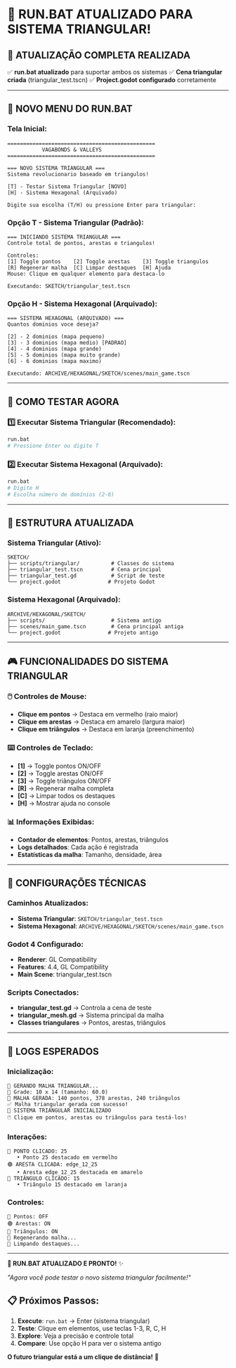 # 🚀 RUN.BAT ATUALIZADO PARA SISTEMA TRIANGULAR!

## 🎯 **ATUALIZAÇÃO COMPLETA REALIZADA**

✅ **run.bat atualizado** para suportar ambos os sistemas
✅ **Cena triangular criada** (triangular_test.tscn)
✅ **Project.godot configurado** corretamente

---

## 🔺 **NOVO MENU DO RUN.BAT**

### **Tela Inicial**:
```
===============================================
           VAGABONDS & VALLEYS
===============================================

=== NOVO SISTEMA TRIANGULAR ===
Sistema revolucionario baseado em triangulos!

[T] - Testar Sistema Triangular [NOVO]
[H] - Sistema Hexagonal (Arquivado)

Digite sua escolha (T/H) ou pressione Enter para triangular:
```

### **Opção T - Sistema Triangular** (Padrão):
```
=== INICIANDO SISTEMA TRIANGULAR ===
Controle total de pontos, arestas e triangulos!

Controles:
[1] Toggle pontos    [2] Toggle arestas    [3] Toggle triangulos
[R] Regenerar malha  [C] Limpar destaques  [H] Ajuda
Mouse: Clique em qualquer elemento para destaca-lo

Executando: SKETCH/triangular_test.tscn
```

### **Opção H - Sistema Hexagonal** (Arquivado):
```
=== SISTEMA HEXAGONAL (ARQUIVADO) ===
Quantos dominios voce deseja?

[2] - 2 dominios (mapa pequeno)
[3] - 3 dominios (mapa medio) [PADRAO]
[4] - 4 dominios (mapa grande)
[5] - 5 dominios (mapa muito grande)
[6] - 6 dominios (mapa maximo)

Executando: ARCHIVE/HEXAGONAL/SKETCH/scenes/main_game.tscn
```

---

## 🧪 **COMO TESTAR AGORA**

### **1️⃣ Executar Sistema Triangular** (Recomendado):
```bash
run.bat
# Pressione Enter ou digite T
```

### **2️⃣ Executar Sistema Hexagonal** (Arquivado):
```bash
run.bat
# Digite H
# Escolha número de domínios (2-6)
```

---

## 📁 **ESTRUTURA ATUALIZADA**

### **Sistema Triangular** (Ativo):
```
SKETCH/
├── scripts/triangular/          # Classes do sistema
├── triangular_test.tscn         # Cena principal
├── triangular_test.gd           # Script de teste
└── project.godot               # Projeto Godot
```

### **Sistema Hexagonal** (Arquivado):
```
ARCHIVE/HEXAGONAL/SKETCH/
├── scripts/                     # Sistema antigo
├── scenes/main_game.tscn        # Cena principal antiga
└── project.godot               # Projeto antigo
```

---

## 🎮 **FUNCIONALIDADES DO SISTEMA TRIANGULAR**

### **🖱️ Controles de Mouse**:
- **Clique em pontos** → Destaca em vermelho (raio maior)
- **Clique em arestas** → Destaca em amarelo (largura maior)
- **Clique em triângulos** → Destaca em laranja (preenchimento)

### **⌨️ Controles de Teclado**:
- **[1]** → Toggle pontos ON/OFF
- **[2]** → Toggle arestas ON/OFF
- **[3]** → Toggle triângulos ON/OFF
- **[R]** → Regenerar malha completa
- **[C]** → Limpar todos os destaques
- **[H]** → Mostrar ajuda no console

### **📊 Informações Exibidas**:
- **Contador de elementos**: Pontos, arestas, triângulos
- **Logs detalhados**: Cada ação é registrada
- **Estatísticas da malha**: Tamanho, densidade, área

---

## 🔧 **CONFIGURAÇÕES TÉCNICAS**

### **Caminhos Atualizados**:
- **Sistema Triangular**: `SKETCH/triangular_test.tscn`
- **Sistema Hexagonal**: `ARCHIVE/HEXAGONAL/SKETCH/scenes/main_game.tscn`

### **Godot 4 Configurado**:
- **Renderer**: GL Compatibility
- **Features**: 4.4, GL Compatibility
- **Main Scene**: triangular_test.tscn

### **Scripts Conectados**:
- **triangular_test.gd** → Controla a cena de teste
- **triangular_mesh.gd** → Sistema principal da malha
- **Classes triangulares** → Pontos, arestas, triângulos

---

## 🎯 **LOGS ESPERADOS**

### **Inicialização**:
```
🔺 GERANDO MALHA TRIANGULAR...
🔺 Grade: 10 x 14 (tamanho: 60.0)
🔺 MALHA GERADA: 140 pontos, 378 arestas, 240 triângulos
✅ Malha triangular gerada com sucesso!
🔺 SISTEMA TRIANGULAR INICIALIZADO
🖱️ Clique em pontos, arestas ou triângulos para testá-los!
```

### **Interações**:
```
🔴 PONTO CLICADO: 25
   • Ponto 25 destacado em vermelho
🟢 ARESTA CLICADA: edge_12_25
   • Aresta edge_12_25 destacada em amarelo
🔵 TRIÂNGULO CLICADO: 15
   • Triângulo 15 destacado em laranja
```

### **Controles**:
```
🔴 Pontos: OFF
🟢 Arestas: ON
🔵 Triângulos: ON
🔄 Regenerando malha...
🧹 Limpando destaques...
```

---

**🚀 RUN.BAT ATUALIZADO E PRONTO!** ✨

*"Agora você pode testar o novo sistema triangular facilmente!"*

## 📋 **Próximos Passos**:

1. **Execute**: `run.bat` → Enter (sistema triangular)
2. **Teste**: Clique em elementos, use teclas 1-3, R, C, H
3. **Explore**: Veja a precisão e controle total
4. **Compare**: Use opção H para ver o sistema antigo

**O futuro triangular está a um clique de distância!** 🔺